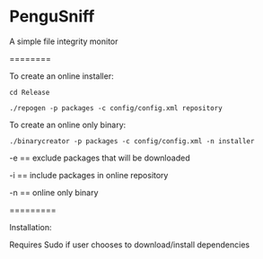 PenguSniff
==========

A simple file integrity monitor


========

To create an online installer:

`cd Release`

`./repogen -p packages -c config/config.xml repository`

To create an online only binary:

`./binarycreator -p packages -c config/config.xml -n installer`


-e == exclude packages that will be downloaded

-i == include packages in online repository

-n == online only binary

=========


Installation:

Requires Sudo if user chooses to download/install dependencies
